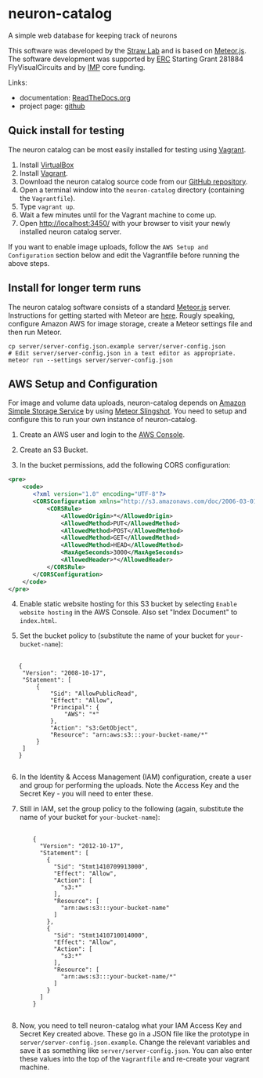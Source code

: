 # neuron-catalog

A simple web database for keeping track of neurons

This software was developed by the [Straw Lab](http://strawlab.org/)
and is based on [Meteor.js](http://meteor.com/). The software development
was supported by [ERC](http://erc.europa.eu/) Starting Grant 281884
FlyVisualCircuits and by [IMP](http://www.imp.ac.at/) core
funding.

Links:

- documentation: [ReadTheDocs.org](https://readthedocs.org/projects/neuron-catalog/)
- project page: [github](https://github.com/strawlab/neuron-catalog)

## Quick install for testing

The neuron catalog can be most easily installed for testing using
[Vagrant](https://www.vagrantup.com/).

1. Install [VirtualBox](https://www.virtualbox.org/)
2. Install [Vagrant](https://www.vagrantup.com/).
3. Download the neuron catalog source code from our [GitHub repository](https://github.com/strawlab/neuron-catalog).
4. Open a terminal window into the `neuron-catalog` directory (containing the `Vagrantfile`).
5. Type `vagrant up`.
6. Wait a few minutes until for the Vagrant machine to come up.
7. Open [http://localhost:3450/](http://localhost:3450/) with your browser to visit your newly installed neuron catalog server.

If you want to enable image uploads, follow the `AWS Setup and
Configuration` section below and edit the Vagrantfile before running
the above steps.

## Install for longer term runs

The neuron catalog software consists of a standard
[Meteor.js](http://meteor.com/) server. Instructions for getting
started with Meteor are
[here](http://docs.meteor.com/#/basic/quickstart). Rougly speaking,
configure Amazon AWS for image storage, create a Meteor settings file
and then run Meteor.

```
cp server/server-config.json.example server/server-config.json
# Edit server/server-config.json in a text editor as appropriate.
meteor run --settings server/server-config.json
```

## AWS Setup and Configuration

For image and volume data uploads, neuron-catalog depends on [Amazon
Simple Storage Service](http://aws.amazon.com/s3/) by using [Meteor
Slingshot](https://github.com/CulturalMe/meteor-slingshot). You need
to setup and configure this to run your own instance of
neuron-catalog.

1. Create an AWS user and login to the [AWS Console](https://console.aws.amazon.com/).

2. Create an S3 Bucket.

3. In the bucket permissions, add the following CORS configuration:

```xml
<pre>
    <code>
       <?xml version="1.0" encoding="UTF-8"?>
       <CORSConfiguration xmlns="http://s3.amazonaws.com/doc/2006-03-01/">
           <CORSRule>
               <AllowedOrigin>*</AllowedOrigin>
               <AllowedMethod>PUT</AllowedMethod>
               <AllowedMethod>POST</AllowedMethod>
               <AllowedMethod>GET</AllowedMethod>
               <AllowedMethod>HEAD</AllowedMethod>
               <MaxAgeSeconds>3000</MaxAgeSeconds>
               <AllowedHeader>*</AllowedHeader>
           </CORSRule>
       </CORSConfiguration>
    </code>
</pre>
```

4. Enable static website hosting for this S3 bucket by selecting
`Enable website hosting` in the AWS Console. Also set "Index Document"
to `index.html`.

5. Set the bucket policy to (substitute the name of your bucket for
`your-bucket-name`):

<pre>
   <code>
   {
   	"Version": "2008-10-17",
   	"Statement": [
   		{
   			"Sid": "AllowPublicRead",
   			"Effect": "Allow",
   			"Principal": {
   				"AWS": "*"
   			},
   			"Action": "s3:GetObject",
   			"Resource": "arn:aws:s3:::your-bucket-name/*"
   		}
   	]
   }
   </code>
</pre>

6. In the Identity & Access Management (IAM) configuration, create a
user and group for performing the uploads. Note the Access Key and the
Secret Key - you will need to enter these.

7. Still in IAM, set the group policy to the following (again,
substitute the name of your bucket for `your-bucket-name`):

<pre>
    <code>
       {
         "Version": "2012-10-17",
         "Statement": [
           {
             "Sid": "Stmt1410709913000",
             "Effect": "Allow",
             "Action": [
               "s3:*"
             ],
             "Resource": [
               "arn:aws:s3:::your-bucket-name"
             ]
           },
           {
             "Sid": "Stmt1410710014000",
             "Effect": "Allow",
             "Action": [
               "s3:*"
             ],
             "Resource": [
               "arn:aws:s3:::your-bucket-name/*"
             ]
           }
         ]
       }
    </code>
</pre>

8. Now, you need to tell neuron-catalog what your IAM Access Key and
Secret Key created above. These go in a JSON file like the prototype
in `server/server-config.json.example`. Change the relevant variables
and save it as something like `server/server-config.json`. You can
also enter these values into the top of the `Vagrantfile` and
re-create your vagrant machine.
